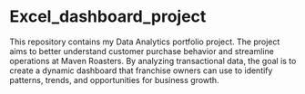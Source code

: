 # Excel_dashboard_project
This repository contains my Data Analytics portfolio project.
The project aims to better understand customer purchase behavior and streamline operations at Maven Roasters. By analyzing transactional data, the goal is to create a dynamic dashboard that franchise owners can use to identify patterns, trends, and opportunities for business growth.
